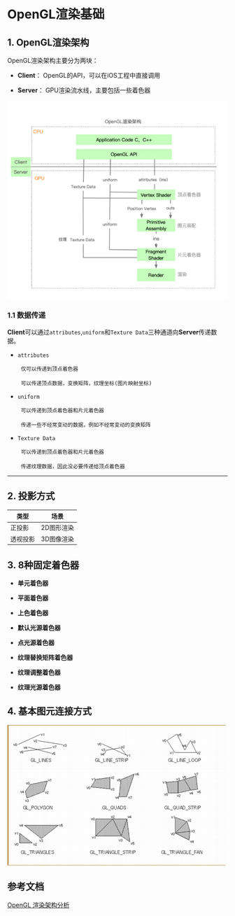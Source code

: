 # OpenGL渲染基础

## 1. OpenGL渲染架构

OpenGL渲染架构主要分为两块：

- **Client**： OpenGL的API，可以在iOS工程中直接调用

- **Server**： GPU渲染流水线，主要包括一些着色器

<a src="https://www.jianshu.com/p/6cc7574ff3d2"> ![](https://github.com/existorlive/existorlivepic/raw/master/%E6%88%AA%E5%B1%8F2020-12-17%20%E4%B8%8A%E5%8D%886.57.24.png) </a>


### 1.1 数据传递

**Client**可以通过`attributes`,`uniform`和`Texture Data`三种通道向**Server**传递数据。

- `attributes`
    
       仅可以传递到顶点着色器

       可以传递顶点数据，变换矩阵，纹理坐标(图片映射坐标)


- `uniform`

       可以传递到顶点着色器和片元着色器

       传递一些不经常变动的数据，例如不经常变动的变换矩阵

- `Texture Data`

       可以传递到顶点着色器和片元着色器

       传递纹理数据，因此没必要传递给顶点着色器

---

## 2. 投影方式

类型|场景
---|---
正投影|2D图形渲染
透视投影|3D图像渲染


## 3. 8种固定着色器

- **单元着色器**

- **平面着色器**

- **上色着色器**

- **默认光源着色器**

- **点光源着色器**

- **纹理替换矩阵着色器**

- **纹理调整着色器**

- **纹理光源着色器**


## 4. 基本图元连接方式

![](https://github.com/existorlive/existorlivepic/raw/master/%E6%88%AA%E5%B1%8F2020-12-17%20%E4%B8%8A%E5%8D%887.35.19.png)











## 参考文档

[OpenGL 渲染架构分析](https://www.jianshu.com/p/6cc7574ff3d2)